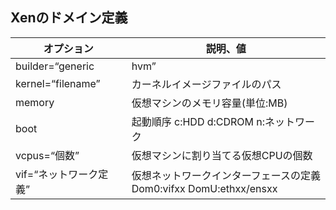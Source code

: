 
## Xenのドメイン定義
|オプション|説明、値|
|--|--|
|builder=“generic|hvm”|generic:準仮想化(デフォルト)、hvm:完全仮想化|
|kernel=“filename”|カーネルイメージファイルのパス|
|memory|仮想マシンのメモリ容量(単位:MB)|
|boot|起動順序 c:HDD d:CDROM n:ネットワーク|
|vcpus=“個数”|仮想マシンに割り当てる仮想CPUの個数|
|vif=“ネットワーク定義”|仮想ネットワークインターフェースの定義</br>Dom0:vifxx DomU:ethxx/ensxx |